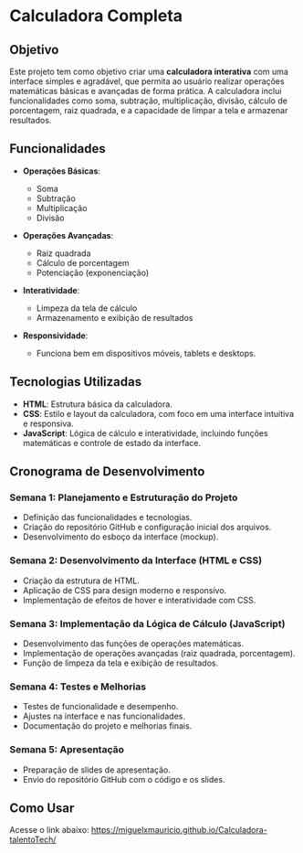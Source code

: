 # Calculadora Completa

## Objetivo
Este projeto tem como objetivo criar uma **calculadora interativa** com uma interface simples e agradável, que permita ao usuário realizar operações matemáticas básicas e avançadas de forma prática. A calculadora inclui funcionalidades como soma, subtração, multiplicação, divisão, cálculo de porcentagem, raiz quadrada, e a capacidade de limpar a tela e armazenar resultados.

## Funcionalidades

- **Operações Básicas**:
  - Soma
  - Subtração
  - Multiplicação
  - Divisão

- **Operações Avançadas**:
  - Raiz quadrada
  - Cálculo de porcentagem
  - Potenciação (exponenciação)

- **Interatividade**:
  - Limpeza da tela de cálculo
  - Armazenamento e exibição de resultados

- **Responsividade**:
  - Funciona bem em dispositivos móveis, tablets e desktops.

## Tecnologias Utilizadas

- **HTML**: Estrutura básica da calculadora.
- **CSS**: Estilo e layout da calculadora, com foco em uma interface intuitiva e responsiva.
- **JavaScript**: Lógica de cálculo e interatividade, incluindo funções matemáticas e controle de estado da interface.

## Cronograma de Desenvolvimento

### Semana 1: Planejamento e Estruturação do Projeto
- Definição das funcionalidades e tecnologias.
- Criação do repositório GitHub e configuração inicial dos arquivos.
- Desenvolvimento do esboço da interface (mockup).

### Semana 2: Desenvolvimento da Interface (HTML e CSS)
- Criação da estrutura de HTML.
- Aplicação de CSS para design moderno e responsivo.
- Implementação de efeitos de hover e interatividade com CSS.

### Semana 3: Implementação da Lógica de Cálculo (JavaScript)
- Desenvolvimento das funções de operações matemáticas.
- Implementação de operações avançadas (raiz quadrada, porcentagem).
- Função de limpeza da tela e exibição de resultados.

### Semana 4: Testes e Melhorias
- Testes de funcionalidade e desempenho.
- Ajustes na interface e nas funcionalidades.
- Documentação do projeto e melhorias finais.

### Semana 5: Apresentação
- Preparação de slides de apresentação.
- Envio do repositório GitHub com o código e os slides.

## Como Usar
Acesse o link abaixo:
https://miguelxmauricio.github.io/Calculadora-talentoTech/
